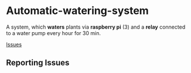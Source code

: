 # Automatic-watering-system
A system, which **waters** plants via **raspberry pi** (3) and a **relay** connected to a water pump every hour for 30 min.

[Issues](#reporting-issues)

## Reporting Issues
